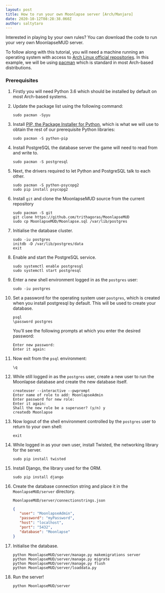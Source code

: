 ```yaml
---
layout: post
title: How to run your own Moonlapse server [Arch/Manjaro]
date: 2020-10-12T08:28:38.060Z
author: saltytaro
---
```

Interested in playing by your own rules? You can download the code to run your very own MoonlapseMUD server.

To follow along with this tutorial, you will need a machine running an operating system with access to [Arch Linux official repositories](https://wiki.archlinux.org/index.php/Official_repositories). In this example, we will be using [pacman](https://wiki.archlinux.org/index.php/pacman) which is standard in most Arch-based distributions.

### Prerequisites

1. Firstly you will need Python 3.6 which should be installed by default on most Arch-based systems.
2. Update the package list using the following command:

   ```shell
   sudo pacman -Syyu
   ```
3. Install [PIP, the Package Installer for Python](https://pypi.org/project/pip/), which is what we will use to obtain the rest of our prerequisite Python libraries:

   ```shell
   sudo pacman -S python-pip
   ```
4. Install PostgreSQL the database server the game will need to read from and write to.

   ```shell
   sudo pacman -S postgresql
   ```
5. Next, the drivers required to let Python and PostgreSQL talk to each other.

   ```shell
   sudo pacman -S python-psycopg2
   sudo pip install psycopg2
   ```
6. Install `git` and clone the MoonlapseMUD source from the current repository

   ```shell
   sudo pacman -S git
   git clone https://github.com/trithagoras/MoonlapseMUD
   sudo cp MoonlapseMUD/Moonlapse.sql /var/lib/postgres
   ```
7. Initialise the database cluster.

   ```shell
   sudo -iu postgres
   initdb -D /var/lib/postgres/data
   exit
   ```
8. Enable and start the PostgreSQL service.

   ```shell
   sudo systemctl enable postgresql
   sudo systemctl start postgresql
   ```
9. Enter a new shell environment logged in as the `postgres` user:

   ```shell
   sudo -iu postgres
   ```
10. Set a password for the operating system user `postgres`, which is created when you install postgresql by default. This will be used to create your database.

    ```shell
    psql 
    \password postgres
    ```

    You'll see the following prompts at which you enter the desired password:

    ```shell
    Enter new password:
    Enter it again:
    ```
11. Now exit from the `psql` environment:

    ```shell
    \q
    ```
12. While still logged in as the `postgres` user, create a new user to run the Moonlapse database and create the new database itself.

    ```shell
    createuser --interactive --pwprompt
    Enter name of role to add: MoonlapseAdmin
    Enter password for new role:
    Enter it again:
    Shall the new role be a superuser? (y/n) y
    createdb Moonlapse
    ```
13. Now logout of the shell environment controlled by the `postgres` user to return to your own shell:

    ```shell
    exit
    ```
14. While logged in as your own user, install Twisted, the networking library for the server.

    ```shell
    sudo pip install twisted
    ```
15. Install Django, the library used for the ORM.

    ```shell
    sudo pip install django
    ```
16. Create the database connection string and place it in the `MoonlapseMUD/server` directory.

    `MoonlapseMUD/server/connectionstrings.json`

    ```json
    {
       "user": "MoonlapseAdmin",
       "password": "myPassword",
       "host": "localhost",
       "port": "5432",
       "database": "Moonlapse"
    }
    ```
17. Initialise the database.

    ```shell
    python MoonlapseMUD/server/manage.py makemigrations server
    python MoonlapseMUD/server/manage.py migrate
    python MoonlapseMUD/server/manage.py flush
    python MoonlapseMUD/server/loaddata.py
    ```
18. Run the server!

    ```shell
    python MoonlapseMUD/server
    ```